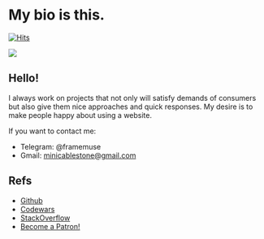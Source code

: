 # My bio is this.

[![Hits](https://hits.seeyoufarm.com/api/count/incr/badge.svg?url=https%3A%2F%2Fgithub.com%2FFrameMuse%2FFrameMuse&count_bg=%234D91D9&title_bg=%234D555C&icon=hey.svg&icon_color=%23E7E7E7&title=Viewing+%2F+Views&edge_flat=false)](https://hits.seeyoufarm.com)

![](https://discordapp.com/api/guilds/1002540200611819541/widget.png?style=banner3)

## Hello!

I always work on projects that not only will satisfy demands of consumers but also give them nice approaches and quick responses. My desire is to make people happy about using a website.

If you want to contact me:
- Telegram: @framemuse
- Gmail: minicablestone@gmail.com

## Refs
-  [Github](https://github.com/FrameMuse)
-  [Codewars](https://www.codewars.com/users/FrameMuse)
-  [StackOverflow](https://stackoverflow.com/users/story/12468111)
-  <a href="https://www.patreon.com/bePatron?u=33479715" data-patreon-widget-type="become-patron-button">Become a Patron!</a>
